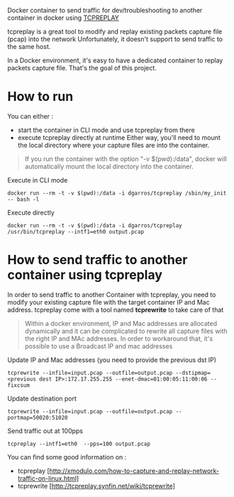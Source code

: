 
Docker container to send traffic for dev/troubleshooting to another container in docker using [TCPREPLAY](http://tcpreplay.synfin.net/wiki/tcpreplay)

tcpreplay is a great tool to modify and replay existing packets capture file (pcap) into the network
Unfortunately, it doesn't support to send traffic to the same host.

In a Docker environment, it's easy to have a dedicated container to replay packets capture file. That's the goal of this project.

# How to run

You can either :
- start the container in CLI mode and use tcpreplay from there
- execute tcpreplay directly at runtime
Either way, you'll need to mount the local directory where your capture files are into the container.  

> If you run the container with the option "-v $(pwd):/data", docker will automatically mount the local directory into the container.

Execute in CLI mode
```
docker run --rm -t -v $(pwd):/data -i dgarros/tcpreplay /sbin/my_init -- bash -l
```

Execute directly
```
docker run --rm -t -v $(pwd):/data -i dgarros/tcpreplay /usr/bin/tcpreplay --intf1=eth0 output.pcap
```

# How to send traffic to another container using tcpreplay

In order to send traffic to another Container with tcpreplay, you need to modify your existing capture file with the target container IP and Mac address.
tcpreplay come with a tool named **tcprewrite** to take care of that  

> Within a docker environment, IP and Mac addresses are allocated dynamically and it can be complicated to rewrite all capture files  with the right IP and MAc addresses.
> In order to workaround that, it's possible to use a Broadcast IP and mac addresses

Update IP and Mac addresses (you need to provide the previous dst IP)
```
tcprewrite --infile=input.pcap --outfile=output.pcap --dstipmap=<previous dest IP>:172.17.255.255 --enet-dmac=01:00:05:11:00:06 --fixcsum
```

Update destination port
```
tcprewrite --infile=input.pcap --outfile=output.pcap --portmap=50020:51020
```

Send traffic out at 100pps
```
tcpreplay --intf1=eth0  --pps=100 output.pcap
```

You can find some good information on :
- tcpreplay [http://xmodulo.com/how-to-capture-and-replay-network-traffic-on-linux.html]
- tcprewrite [http://tcpreplay.synfin.net/wiki/tcprewrite]
